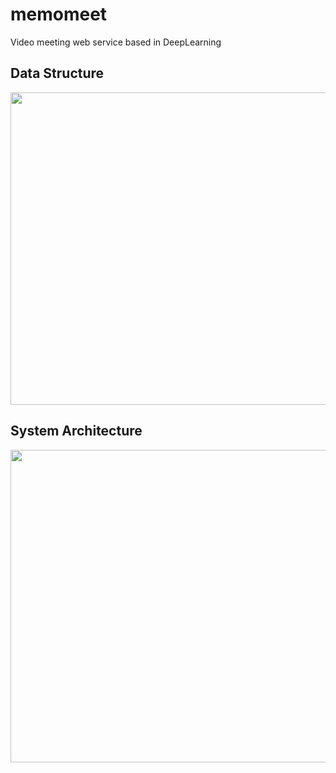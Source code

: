 # memomeet
Video meeting web service based in DeepLearning

## Data Structure
<img src="https://user-images.githubusercontent.com/53828411/110090184-56f26200-7dda-11eb-9625-c9575a6d91e6.png" width="700" height="500">

## System Architecture
<img src="https://user-images.githubusercontent.com/53828411/110094029-b2265380-7dde-11eb-8a8a-f16741d97672.png" width="800" height="500">
